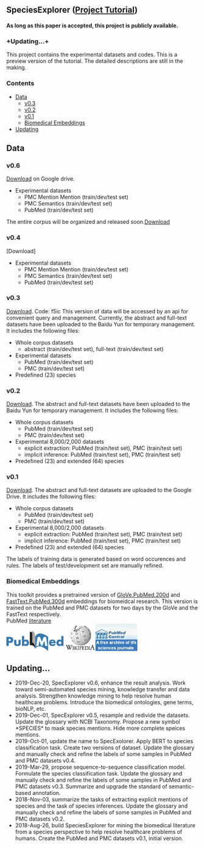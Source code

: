## SpeciesExplorer ([Project Tutorial](https://sssgrowth.github.io/SPECIESEXPLORER/))
#### As long as this paper is accepted, this project is publicly available. 
### +Updating...+
This project contains the experimental datasets and codes. This is a preview version of the tutorial. The detailed descriptions are still in the making.

### Contents

* [Data](#data)
  * [v0.3](#v0.3)
  * [v0.2](#v0.2)
  * [v0.1](#v0.1)
  * [Biomedical Embeddings](#biomedical-embeddings)
* [Updating](#updating)

## Data
### v0.6
[Download](https://drive.google.com/drive/folders/1I34zw3ZMB7d1AQrKTDdwJ0TndU85BVwl?usp=sharing) on Google drive.
+ Experimental datasets
	+ PMC Mention Mention (train/dev/test set)
	+ PMC Semantics (train/dev/test set)
	+ PubMed (train/dev/test set)

The entire corpus will be organized and released soon.[Download]()

### v0.4
[Download]
+ Experimental datasets
	+ PMC Mention Mention (train/dev/test set)
	+ PMC Semantics (train/dev/test set)
	+ PubMed (train/dev/test set)


### v0.3
[Download](https://pan.baidu.com/s/163Ferpz9ZCvcQgRXTRQSqw). Code: f5ic This version of data will be accessed by an api for convenient query and management. Currently, the abstract and full-text datasets have been uploaded to the Baidu Yun for temporary management. It includes the following files:

+ Whole corpus datasets
	+ abstract (train/dev/test set), full-text (train/dev/test set)
+ Experimental datasets
	+ PubMed (train/dev/test set)
	+ PMC (train/dev/test set)
+ Predefined (23) species  

### v0.2
[Download](https://pan.baidu.com/s/1PY-_mxds7A_HoyWysjsxlA). The abstract and full-text datasets have been uploaded to the Baidu Yun for temporary management. It includes the following files:

+ Whole corpus datasets
	+ PubMed (train/dev/test set)
	+ PMC (train/dev/test set)
+ Experimental 8,000/2,000 datasets
	+ explicit extraction: PubMed (train/test set), PMC (train/test set)
	+ implicit inference: PubMed (train/test set), PMC (train/test set)
+ Predefined (23) and extended (64) species  


### v0.1 
[Download](https://drive.google.com/drive/folders/1VIHEbRtPeWo66L6zaEjyv30qizC_fdQB?usp=sharing). The abstract and full-text datasets are uploaded to the Google Drive. It includes the following files:

+ Whole corpus datasets
	+ PubMed (train/dev/test set)
	+ PMC (train/dev/test set)
+ Experimental 8,000/2,000 datasets
	+ explicit extraction: PubMed (train/test set), PMC (train/test set)
	+ implicit inference: PubMed (train/test set), PMC (train/test set)
+ Predefined (23) and extended (64) species

The labels of training data is generated based on word occurences and rules. The labels of test/development set are manually refined.

### Biomedical Embeddings
This toolkit provides a pretrained version of [GloVe.PubMed.200d](d) and [FastText.PubMed.300d](d) embeddings for biomeidcal research.  This version is trained on the PubMed and PMC datasets for two days by the GloVe and the FastText respectively.  
PubMed [literature](https://www.ncbi.nlm.nih.gov/pubmed/)  
 <img src="./icon/pubmed.png" width="150">  <img src="./icon/wiki.png" width="80"><img src="./icon/pubmedcentral.jpg" width="110">
 

## Updating...
* 2019-Dec-20, SpecExplorer v0.6, enhance the result analysis. Work toward semi-automated species mining, knowledge transfer and data analysis. Strengthen knowledge mining to help resolve human healthcare problems. Introduce the biomedical ontologies, gene terms, bioNLP, etc.    
* 2019-Dec-01, SpecExplorer v0.5, resample and redivide the datasets. Update the glossary with NCBI Taxonomy. Propose a new symbol \*SPECIES\* to mask species mentions. Hide more complete speices mentions.  
* 2019-Oct-01, update the name to SpecExolorer. Apply BERT to species classification task. Create two versions of dataset. Update the glossary and manually check and refine the labels of some samples in PubMed and PMC datasets v0.4.  
* 2019-Mar-29, propose sequence-to-sequence classification model. Formulate the species classification task. Update the glossary and manually check and refine the labels of some samples in PubMed and PMC datasets v0.3. Summarize and upgrade the standard of semantic-based annotation.  
* 2018-Nov-03, summarize the tasks of extracting explicit mentions of species and the task of species inferences. Update the glossary and manually check and refine the labels of some samples in PubMed and PMC datasets v0.2.  
* 2018-Aug-26, build SpeciesExplorer for mining the biomedical literature from a species perspective to help resolve healthcare problems of humans. Create the PubMed and PMC datasets v0.1, initial version.  

